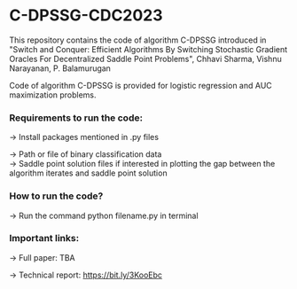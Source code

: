 # C-DPSSG-CDC2023
This repository contains the code of algorithm C-DPSSG introduced in "Switch and Conquer: Efficient Algorithms By Switching Stochastic Gradient Oracles For Decentralized Saddle Point Problems", Chhavi Sharma, Vishnu Narayanan, P. Balamurugan  

Code of algorithm C-DPSSG is provided for logistic regression and AUC maximization problems.
### Requirements to run the code:  

-> Install packages mentioned in .py files       

-> Path or file of binary classification data                                                                                                                   
-> Saddle point solution files if interested in plotting the gap between the algorithm iterates and saddle point solution
### How to run the code?   

-> Run the command python filename.py in terminal

### Important links:

-> Full paper: TBA

-> Technical report: https://bit.ly/3KooEbc
